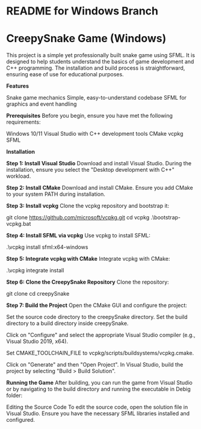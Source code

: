 # README for Windows Branch

# CreepySnake Game (Windows)

This project is a simple yet professionally built snake game using SFML. It is designed to help students understand the basics of game development and C++ programming. The installation and build process is straightforward, ensuring ease of use for educational   purposes.

**Features**

Snake game mechanics
Simple, easy-to-understand codebase
SFML for graphics and event handling

**Prerequisites**
Before you begin, ensure you have met the following requirements:

Windows 10/11
Visual Studio with C++ development tools
CMake
vcpkg
SFML

**Installation**

**Step 1: Install Visual Studio**
Download and install Visual Studio. During the installation, ensure you select the "Desktop development with C++" workload.

**Step 2: Install CMake**
Download and install CMake. Ensure you add CMake to your system PATH during installation.

**Step 3: Install vcpkg**
Clone the vcpkg repository and bootstrap it:

git clone https://github.com/microsoft/vcpkg.git
cd vcpkg
.\bootstrap-vcpkg.bat


**Step 4: Install SFML via vcpkg**
Use vcpkg to install SFML:

.\vcpkg install sfml:x64-windows

**Step 5: Integrate vcpkg with CMake**
Integrate vcpkg with CMake:

.\vcpkg integrate install

**Step 6: Clone the CreepySnake Repository**
Clone the repository:

git clone <repository-url>
cd creepySnake

**Step 7: Build the Project**
Open the CMake GUI and configure the project:


Set the source code directory to the creepySnake directory.
Set the build directory to a build directory inside creepySnake.

Click on "Configure" and select the appropriate Visual Studio compiler (e.g., Visual Studio 2019, x64).



Set CMAKE_TOOLCHAIN_FILE to vcpkg/scripts/buildsystems/vcpkg.cmake.



Click on "Generate" and then "Open Project".
In Visual Studio, build the project by selecting "Build > Build Solution".

**Running the Game**
After building, you can run the game from Visual Studio or by navigating to the build directory and running the executable in Debig folder:


Editing the Source Code
To edit the source code, open the solution file in Visual Studio. Ensure you have the necessary SFML libraries installed and configured.
